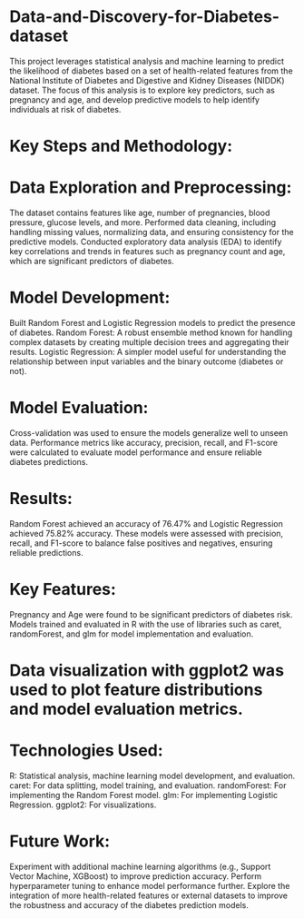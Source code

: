 # Data-and-Discovery-for-Diabetes-dataset
This project leverages statistical analysis and machine learning to predict the likelihood of diabetes based on a set of health-related features from the National Institute of Diabetes and Digestive and Kidney Diseases (NIDDK) dataset. 
The focus of this analysis is to explore key predictors, such as pregnancy and age, and develop predictive models to help identify individuals at risk of diabetes.

# Key Steps and Methodology:
# Data Exploration and Preprocessing:

The dataset contains features like age, number of pregnancies, blood pressure, glucose levels, and more.
Performed data cleaning, including handling missing values, normalizing data, and ensuring consistency for the predictive models.
Conducted exploratory data analysis (EDA) to identify key correlations and trends in features such as pregnancy count and age, which are significant predictors of diabetes.

# Model Development:

Built Random Forest and Logistic Regression models to predict the presence of diabetes.
Random Forest: A robust ensemble method known for handling complex datasets by creating multiple decision trees and aggregating their results.
Logistic Regression: A simpler model useful for understanding the relationship between input variables and the binary outcome (diabetes or not).

# Model Evaluation:

Cross-validation was used to ensure the models generalize well to unseen data.
Performance metrics like accuracy, precision, recall, and F1-score were calculated to evaluate model performance and ensure reliable diabetes predictions.

# Results:

Random Forest achieved an accuracy of 76.47% and Logistic Regression achieved 75.82% accuracy.
These models were assessed with precision, recall, and F1-score to balance false positives and negatives, ensuring reliable predictions.
# Key Features:
Pregnancy and Age were found to be significant predictors of diabetes risk.
Models trained and evaluated in R with the use of libraries such as caret, randomForest, and glm for model implementation and evaluation.
# Data visualization with ggplot2 was used to plot feature distributions and model evaluation metrics.
# Technologies Used:
R: Statistical analysis, machine learning model development, and evaluation.
caret: For data splitting, model training, and evaluation.
randomForest: For implementing the Random Forest model.
glm: For implementing Logistic Regression.
ggplot2: For visualizations.

# Future Work:
Experiment with additional machine learning algorithms (e.g., Support Vector Machine, XGBoost) to improve prediction accuracy.
Perform hyperparameter tuning to enhance model performance further.
Explore the integration of more health-related features or external datasets to improve the robustness and accuracy of the diabetes prediction models.

